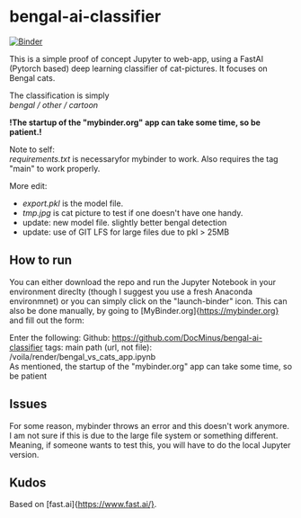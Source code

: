 # bengal-ai-classifier

[![Binder](https://mybinder.org/badge_logo.svg)](https://mybinder.org/v2/gh/DocMinus/bengal-ai-classifier/main?urlpath=%2Fvoila%2Frender%2F%20bengal_vs_cats_app.ipynb)

This is a simple proof of concept Jupyter to web-app, using a FastAI (Pytorch based) deep learning classifier of cat-pictures. It focuses on Bengal cats.

The classification is simply<br> 
*bengal / other / cartoon*

**!The startup of the "mybinder.org" app can take some time, so be patient.!**

Note to self:<br>
*requirements.txt* is necessaryfor mybinder to work. Also requires the tag "main" to work properly.

More edit:<br>
- *export.pkl* is the model file.
- *tmp.jpg* is cat picture to test if one doesn't have one handy.
- update: new model file. slightly better bengal detection
- update: use of GIT LFS for large files due to pkl > 25MB

## How to run

You can either download the repo and run the Jupyter Notebook in your environment direclty (though I suggest you use a fresh Anaconda environmnet) or you can simply click on the "launch-binder" icon.
This can also be done manually, by going to [MyBinder.org]{https://mybinder.org} and fill out the form:

Enter the following:
Github: https://github.com/DocMinus/bengal-ai-classifier
tags: main
path (url, not file): /voila/render/bengal_vs_cats_app.ipynb <br>
As mentioned, the startup of the "mybinder.org" app can take some time, so be patient

## Issues
For some reason, mybinder throws an error and this doesn't work anymore. I am not sure if this is due to the large file system or something different.<br>
Meaning, if someone wants to test this, you will have to do the local Jupyter version.

## Kudos
Based on [fast.ai]{https://www.fast.ai/}.
